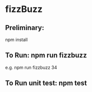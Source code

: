 # fizzBuzz

##  Preliminary: 
npm install

##  To Run: npm run fizzbuzz <number>  
e.g.  npm run fizzbuzz 34

##  To Run unit test: npm test
